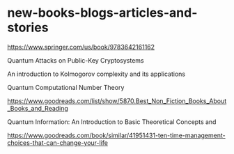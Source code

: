 # new-books-blogs-articles-and-stories

https://www.springer.com/us/book/9783642161162

Quantum Attacks on Public-Key Cryptosystems 

An introduction to Kolmogorov complexity and its applications

Quantum Computational Number Theory

https://www.goodreads.com/list/show/5870.Best_Non_Fiction_Books_About_Books_and_Reading

Quantum Information: An Introduction to Basic Theoretical Concepts and

https://www.goodreads.com/book/similar/41951431-ten-time-management-choices-that-can-change-your-life
